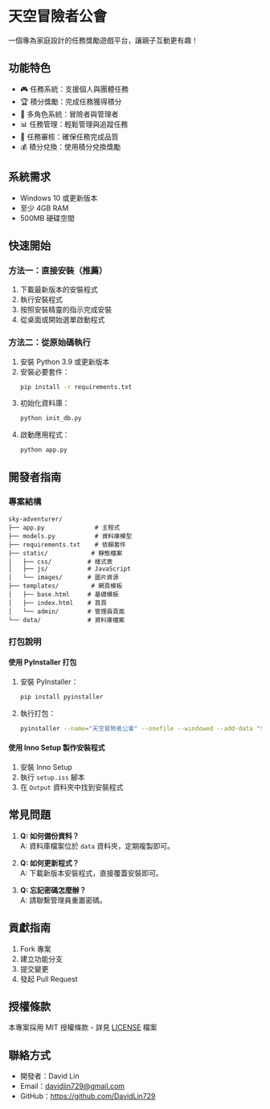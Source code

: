 # 天空冒險者公會

一個專為家庭設計的任務獎勵遊戲平台，讓親子互動更有趣！

## 功能特色

- 🎮 任務系統：支援個人與團體任務
- 🏆 積分獎勵：完成任務獲得積分
- 👥 多角色系統：冒險者與管理者
- 📊 任務管理：輕鬆管理與追蹤任務
- 🎯 任務審核：確保任務完成品質
- 💰 積分兌換：使用積分兌換獎勵

## 系統需求

- Windows 10 或更新版本
- 至少 4GB RAM
- 500MB 硬碟空間

## 快速開始

### 方法一：直接安裝（推薦）

1. 下載最新版本的安裝程式
2. 執行安裝程式
3. 按照安裝精靈的指示完成安裝
4. 從桌面或開始選單啟動程式

### 方法二：從原始碼執行

1. 安裝 Python 3.9 或更新版本
2. 安裝必要套件：
   ```bash
   pip install -r requirements.txt
   ```
3. 初始化資料庫：
   ```bash
   python init_db.py
   ```
4. 啟動應用程式：
   ```bash
   python app.py
   ```

## 開發者指南

### 專案結構

```
sky-adventurer/
├── app.py              # 主程式
├── models.py           # 資料庫模型
├── requirements.txt    # 依賴套件
├── static/            # 靜態檔案
│   ├── css/          # 樣式表
│   ├── js/           # JavaScript
│   └── images/       # 圖片資源
├── templates/         # 網頁模板
│   ├── base.html     # 基礎模板
│   ├── index.html    # 首頁
│   └── admin/        # 管理員頁面
└── data/             # 資料庫檔案
```

### 打包說明

#### 使用 PyInstaller 打包

1. 安裝 PyInstaller：
   ```bash
   pip install pyinstaller
   ```

2. 執行打包：
   ```bash
   pyinstaller --name="天空冒險者公會" --onefile --windowed --add-data "templates;templates" --add-data "static;static" app.py
   ```

#### 使用 Inno Setup 製作安裝程式

1. 安裝 Inno Setup
2. 執行 `setup.iss` 腳本
3. 在 `Output` 資料夾中找到安裝程式

## 常見問題

1. **Q: 如何備份資料？**  
   A: 資料庫檔案位於 `data` 資料夾，定期複製即可。

2. **Q: 如何更新程式？**  
   A: 下載新版本安裝程式，直接覆蓋安裝即可。

3. **Q: 忘記密碼怎麼辦？**  
   A: 請聯繫管理員重置密碼。

## 貢獻指南

1. Fork 專案
2. 建立功能分支
3. 提交變更
4. 發起 Pull Request

## 授權條款

本專案採用 MIT 授權條款 - 詳見 [LICENSE](LICENSE) 檔案

## 聯絡方式

- 開發者：David Lin
- Email：davidlin729@gmail.com
- GitHub：https://github.com/DavidLin729 